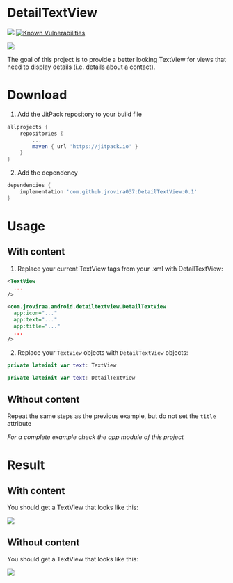 # DetailTextView

[![](https://jitpack.io/v/jrovira037/DetailTextView.svg)](https://jitpack.io/#jrovira037/DetailTextView)
[![Known Vulnerabilities](https://snyk.io/test/github/jrovira037/DetailTextView/badge.svg?targetFile=detailtextview/build.gradle)](https://snyk.io/test/github/jrovira037/DetailTextView?targetFile=detailtextview/build.gradle)

 ![](https://i.imgur.com/3JXVxQt.png)

The goal of this project is to provide a better looking TextView for views that need to display details (i.e. details about a contact).

# Download


1. Add the JitPack repository to your build file 

```groovy
allprojects {
	repositories {
		...
		maven { url 'https://jitpack.io' }
	}
}
```

2. Add the dependency

```groovy
dependencies {
    implementation 'com.github.jrovira037:DetailTextView:0.1'
}
```

# Usage

## With content

1. Replace your current TextView tags from your .xml with DetailTextView:

```xml
<TextView
  ...
/>
```

  

```xml
<com.jroviraa.android.detailtextview.DetailTextView
  app:icon="..."
  app:text="..."
  app:title="..."
  ...
/>
```

2. Replace your `TextView` objects with `DetailTextView` objects:

```kotlin
private lateinit var text: TextView
```

```kotlin
private lateinit var text: DetailTextView
```

## Without content

Repeat the same steps as the previous example, but do not set the `title` attribute

_For a complete example check the app module of this project_
  
  
 # Result
 
 ## With content
 
 You should get a TextView that looks like this:
 
 ![](https://i.imgur.com/3JXVxQt.png)
 
 ## Without content
 
 You should get a TextView that looks like this:
 
![](https://i.imgur.com/RxJupC5.png)

